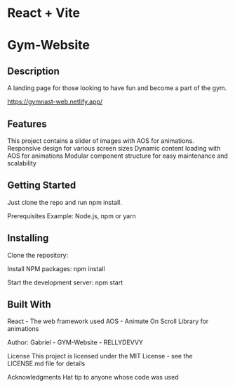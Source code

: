 # React + Vite

# Gym-Website

## Description
A landing page for those looking to have fun and become a part of the gym.

https://gymnast-web.netlify.app/

## Features
This project contains a slider of images with AOS for animations.
Responsive design for various screen sizes
Dynamic content loading with AOS for animations
Modular component structure for easy maintenance and scalability

## Getting Started
Just clone the repo and run npm install.

Prerequisites
Example: Node.js, npm or yarn

## Installing

Clone the repository:

Install NPM packages: npm install

Start the development server: npm start
## Built With

React - The web framework used
AOS - Animate On Scroll Library for animations


Author: Gabriel - GYM-Website - RELLYDEVVY

License
This project is licensed under the MIT License - see the LICENSE.md file for details

Acknowledgments
Hat tip to anyone whose code was used
